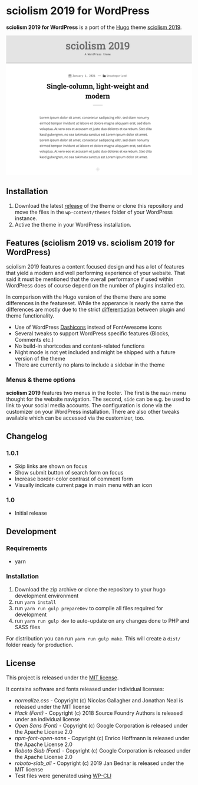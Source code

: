 # sciolism 2019 for WordPress
**sciolism 2019 for WordPress** is a port of the [Hugo](https://gohugo.io) theme [sciolism 2019](https://github.com/chemiker/sciolism-2019).

![sciolism 2019](https://github.com/chemiker/sciolism-2019-for-wordpress/raw/main/src/theme/screenshot.png)

## Installation
1. Download the latest [release](https://github.com/chemiker/sciolism-2019-for-wordpress/releases) of the theme or clone this repository and move the files in the `wp-content/themes` folder of your WordPress instance.
2. Active the theme in your WordPress installation.

## Features (sciolism 2019 vs. sciolism 2019 for WordPress)
sciolism 2019 features a content focused design and has a lot of features that yield a modern and well performing experience of your website. That said it must be mentioned that the overall performance if used within WordPress does of course depend on the number of plugins installed etc.

In comparison with the Hugo version of the theme there are some differences in the featureset. While the apperance is nearly the same the differences are mostly due to the strict [differentiation](https://make.wordpress.org/themes/handbook/review/required/#presentation-vs-functionality) between plugin and theme functionality. 

* Use of WordPress [Dashicons](https://developer.wordpress.org/resource/dashicons/#search) instead of FontAwesome icons
* Several tweaks to support WordPress specific features (Blocks, Comments etc.)
* No build-in shortcodes and content-related functions
* Night mode is not yet included and might be shipped with a future version of the theme
* There are currently no plans to include a sidebar in the theme

### Menus & theme options
**sciolism 2019** features two menus in the footer. The first is the `main` menu thought for the website navigation. The second, `side` can be e.g. be used to link to your social media accounts. The configuration is done via the customizer on your WordPress installation. There are also other tweaks available which can be accessed via the customizer, too.

## Changelog

### 1.0.1
* Skip links are shown on focus
* Show submit button of search form on focus
* Increase border-color contrast of comment form
* Visually indicate current page in main menu with an icon

### 1.0

* Initial release

## Development
### Requirements
* yarn

### Installation
1. Download the zip archive or clone the repository to your hugo development environment
2. run `yarn install`
3. run `yarn run gulp prepareDev` to compile all files required for development
4. run `yarn run gulp dev` to auto-update on any changes done to PHP and SASS files

For distribution you can run `yarn run gulp make`. This will create a `dist/` folder ready for production.

## License
This project is released under the [MIT license](LICENSE).

It contains software and fonts released under individual licenses:

* *normalize.css* - Copyright (c) Nicolas Gallagher and Jonathan Neal is released under the MIT license
* *Hack (Font)* - Copyright (c) 2018 Source Foundry Authors is released under an individual license
* *Open Sans (Font)* - Copyright (c) Google Corporation is released under the Apache License 2.0
* *npm-font-open-sans* - Copyright (c) Enrico Hoffmann is released under the Apache License 2.0
* *Roboto Slab (Font)* - Copyright (c) Google Corporation is released under the Apache License 2.0
* *roboto-slab_all* - Copyright (c) 2019 Jan Bednar is released under the MIT license
* Test files were generated using [WP-CLI](https://wp-cli.org/)